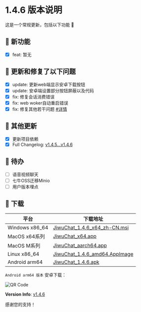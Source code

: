 # 1.4.6 版本说明

这是一个常规更新，包括以下功能 🧪

## 🔮 新功能

- [x] feat: 暂无

## 🔨 更新和修复了以下问题

- [x] update: 更新web端显示安卓下载按钮
- [x] update: 安卓端设置部分按钮屏蔽以及代码
- [x] fix: 修复会话消费错误
- [x] fix: web woker自动重启错误
- [x] fix: 修复其他若干问题 [#详情](https://github.com/KiWi233333/jiwu-mall-chat-tauri/compare/v1.4.5...v1.4.6)

## 🧿 其他更新

- [x] 更新项目依赖
- [x] Full Changelog: [v1.4.5...v1.4.6](https://github.com/KiWi233333/jiwu-mall-chat-tauri/compare/v1.4.5...v1.4.6)

## 📌 待办

- [ ] 语音视频聊天
- [ ] 七牛OSS迁移Minio
- [ ] 用户版本埋点

## 🧪 下载

| 平台           | 下载地址                                                                                                                                   |
| -------------- | ------------------------------------------------------------------------------------------------------------------------------------------ |
| Windows x86_64 | [JiwuChat_1.4.6_x64_zh-CN.msi](https://github.com/KiWi233333/jiwu-mall-chat-tauri/releases/download/v1.4.6/JiwuChat_1.4.6_x64_zh-CN.msi)   |
| MacOS x64系列  | [JiwuChat_x64.app](https://github.com/KiWi233333/jiwu-mall-chat-tauri/releases/download/v1.4.6/JiwuChat_1.4.6_x64.dmg)                     |
| MacOS M系列    | [JiwuChat_aarch64.app](https://github.com/KiWi233333/jiwu-mall-chat-tauri/releases/download/v1.4.6/JiwuChat_1.4.6_aarch64.dmg)             |
| Linux x86_64   | [JiwuChat_1.4.6_amd64.AppImage](https://github.com/KiWi233333/jiwu-mall-chat-tauri/releases/download/v1.4.6/JiwuChat_1.4.6_amd64.AppImage) |
| Android arm64  | [JiwuChat_1.4.6.apk](https://github.com/KiWi233333/jiwu-mall-chat-tauri/releases/download/v1.4.6/JiwuChat_1.4.6.apk)                       |

<!-- JiwuChat_1.4.6.apk -->

`Android arm64 版本` 安卓下载：

![QR Code](https://api.jiwu.kiwi2333.top/res/qrcode/stream?content=https://github.com/KiWi233333/jiwu-mall-chat-tauri/releases/download/v1.4.6/JiwuChat_1.4.6.apk&w=200&h=200)

**Version Info**: [v1.4.6](https://github.com/KiWi233333/jiwu-mall-chat-tauri/blob/main/.github/releasemd/v1.4.6.md)

感谢您的支持！
